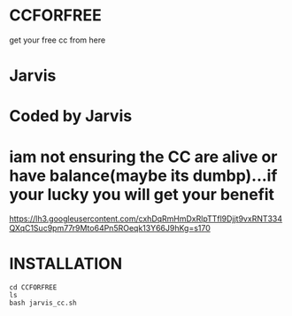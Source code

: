 # CCFORFREE
get your free cc from here

# Jarvis
# Coded by Jarvis
# iam not ensuring the CC are alive or have balance(maybe its dumbp)...if your lucky you will get your benefit

https://lh3.googleusercontent.com/cxhDqRmHmDxRlpTTfl9Djjt9vxRNT334QXqC1Suc9pm77r9Mto64Pn5ROeqk13Y66J9hKg=s170

# INSTALLATION

``` 
cd CCFORFREE
ls
bash jarvis_cc.sh

```
